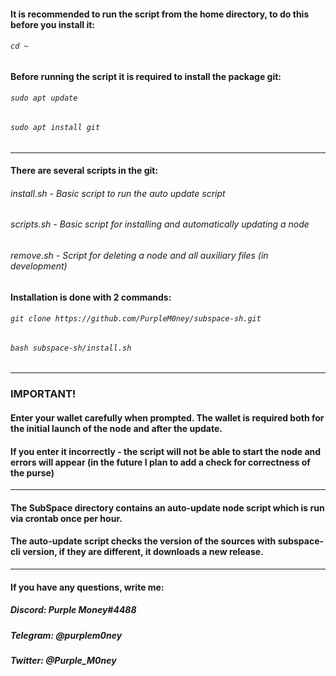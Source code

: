 #### It is recommended to run the script from the home directory, to do this before you install it:
###### `cd ~`
#### Before running the script it is required to install the package git:
###### `sudo apt update`
###### `sudo apt install git`
*****************************************************
#### There are several scripts in the git:
###### install.sh - Basic script to run the auto update script
###### scripts.sh - Basic script for installing and automatically updating a node
###### remove.sh - Script for deleting a node and all auxiliary files (in development)

#### Installation is done with 2 commands:
###### `git clone https://github.com/PurpleM0ney/subspace-sh.git`
###### `bash subspace-sh/install.sh`

******************************************************
### IMPORTANT!
#### Enter your wallet carefully when prompted. The wallet is required both for the initial launch of the node and after the update.
#### If you enter it incorrectly - the script will not be able to start the node and errors will appear (in the future I plan to add a check for correctness of the purse)

******************************************************
#### The SubSpace directory contains an auto-update node script which is run via crontab once per hour.
#### The auto-update script checks the version of the sources with subspace-cli version, if they are different, it downloads a new release.
******************************************************
#### If you have any questions, write me:
##### Discord: Purple Money#4488
##### Telegram: @purplem0ney
##### Twitter: @Purple_M0ney
